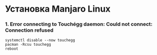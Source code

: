# Установка Manjaro Linux

### 1. Error connecting to Touchégg daemon: Could not connect: Connection refused

```
systemctl disable --now touchegg
pacman -Rcsu touchegg
reboot
```
